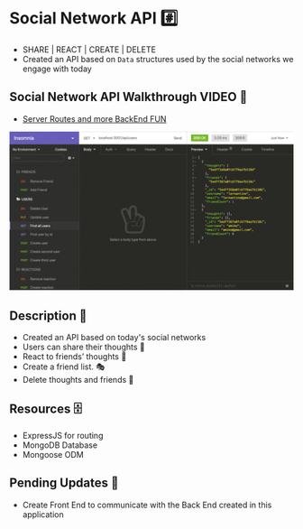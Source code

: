 # Social Network API #️⃣
- SHARE | REACT | CREATE | DELETE
- Created an API based on `Data` structures used by the social networks we engage with today

## Social Network API Walkthrough VIDEO 🎥
* [Server Routes and more BackEnd FUN]( https://drive.google.com/file/d/1xCxliILSOFMnLhaxwd7gjbz31LMHWh93/view)

![screenshot](./public/assets/images/social-network.gif)

## Description 📓
- Created an API based on today's social networks
- Users can share their thoughts 🫠
- React to friends’ thoughts 🎤
- Create a friend list. 🎭
- Delete thoughts and friends 🤡

## Resources 🗄️
- ExpressJS for routing
- MongoDB Database
- Mongoose ODM

## Pending Updates 🔮
- Create Front End to communicate with the Back End created in this application 

